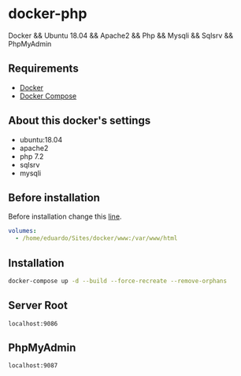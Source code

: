 # docker-php

Docker && Ubuntu 18.04 && Apache2 && Php && Mysqli && Sqlsrv && PhpMyAdmin

## Requirements

* [Docker](https://www.docker.com/)
* [Docker Compose](https://docs.docker.com/compose/)

## About this docker's settings

- ubuntu:18.04
- apache2
- php 7.2
- sqlsrv
- mysqli

## Before installation

Before installation change this [line](https://github.com/emalherbi/docker-php-7/blob/master/docker-compose.yml#L10).

```yml
volumes:
  - /home/eduardo/Sites/docker/www:/var/www/html
```

## Installation

```bash
docker-compose up -d --build --force-recreate --remove-orphans
```

## Server Root

```
localhost:9086
```

## PhpMyAdmin

```
localhost:9087
```